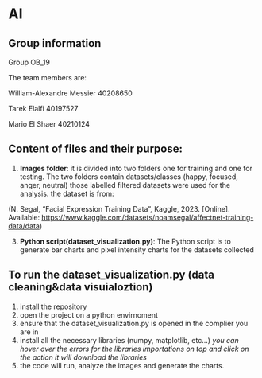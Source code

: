 # AI
## Group information
Group OB_19

The team members are:

William-Alexandre Messier 40208650

Tarek Elalfi 40197527

Mario El Shaer 40210124

## Content of files and their purpose:
1. **Images folder**: it is divided into two folders one for training and one for testing. The two folders contain datasets/classes (happy, focused, anger, neutral) those labelled filtered datasets were used for the analysis.
   the dataset is from:
   
(N. Segal, “Facial Expression Training Data”, Kaggle, 2023. [Online]. Available: https://www.kaggle.com/datasets/noamsegal/affectnet-training-data/data)

3.  **Python script(dataset_visualization.py)**: The Python script is to generate bar charts and pixel intensity charts for the datasets collected

## To run the dataset_visualization.py (data cleaning&data visuialoztion)
1. install the repository
2. open the project on a python envirnoment
3. ensure that the dataset_visualization.py is opened in the complier you are in
4. install all the necessary libraries (numpy, matplotlib, etc...) *you can hover over the errors for the libraries importations on top and click on the action it will download the libraries*
5. the code will run, analyze the images and generate the charts.

